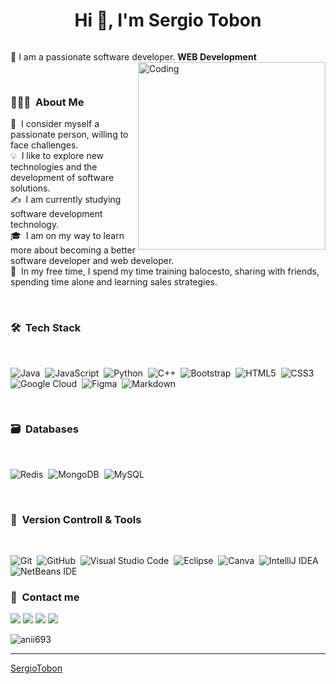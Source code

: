 <h1 align="center">Hi 👋, I'm Sergio Tobon</h1>




<p align="left"> <a href="https://twitter.com/" target="blank"><img src="https://img.shields.io/twitter/follow/?logo=twitter&style=for-the-badge" alt="" /></a> </p>

🌱 I am a passionate software developer. **WEB Development**
<img align="right" alt="Coding" width="300" src="https://i.pinimg.com/originals/81/17/8b/81178b47a8598f0c81c4799f2cdd4057.gif">

<br>

### 👨🏻‍💻 &nbsp;About Me

💬 &nbsp;I consider myself a passionate person, willing to face challenges. <br>
💡 &nbsp;I like to explore new technologies and the development of software solutions.<br>
✍️ &nbsp;I am currently studying software development technology.<br>
🎓 &nbsp;I am on my way to learn more about becoming a better software developer and web developer.<br>
🌱 &nbsp;In my free time, I spend my time training balocesto, sharing with friends, spending time alone and learning sales strategies.


<br>

### 🛠 &nbsp;Tech Stack

<br>

![Java](https://img.shields.io/badge/java-%23ED8B00.svg?style=for-the-badge&logo=java&logoColor=white)&nbsp;
![JavaScript](https://img.shields.io/badge/javascript-%23323330.svg?style=for-the-badge&logo=javascript&logoColor=%23F7DF1E)&nbsp;
![Python](https://img.shields.io/badge/python-3670A0?style=for-the-badge&logo=python&logoColor=ffdd54)&nbsp;
![C++](https://img.shields.io/badge/c++-%2300599C.svg?style=for-the-badge&logo=c%2B%2B&logoColor=white)&nbsp;
![Bootstrap](https://img.shields.io/badge/bootstrap-%23563D7C.svg?style=for-the-badge&logo=bootstrap&logoColor=white)&nbsp;
![HTML5](https://img.shields.io/badge/html5-%23E34F26.svg?style=for-the-badge&logo=html5&logoColor=white)&nbsp;
![CSS3](https://img.shields.io/badge/css3-%231572B6.svg?style=for-the-badge&logo=css3&logoColor=white)&nbsp;
![Google Cloud](https://img.shields.io/badge/GoogleCloud-%234285F4.svg?style=for-the-badge&logo=google-cloud&logoColor=white)&nbsp;
![Figma](https://img.shields.io/badge/figma-%23F24E1E.svg?style=for-the-badge&logo=figma&logoColor=white)&nbsp;
![Markdown](https://img.shields.io/badge/markdown-%23000000.svg?style=for-the-badge&logo=markdown&logoColor=white)&nbsp;

<br>

### 🗃 &nbsp;Databases

<br>

![Redis](https://img.shields.io/badge/redis-%23DD0031.svg?style=for-the-badge&logo=redis&logoColor=white)&nbsp;
![MongoDB](https://img.shields.io/badge/MongoDB-%234ea94b.svg?style=for-the-badge&logo=mongodb&logoColor=white)&nbsp;
![MySQL](https://img.shields.io/badge/mysql-4479A1.svg?style=for-the-badge&logo=mysql&logoColor=white)

<br>

### 🧰 &nbsp;Version Controll & Tools 

<br>

![Git](https://img.shields.io/badge/git-%23F05033.svg?style=for-the-badge&logo=git&logoColor=white)&nbsp;
![GitHub](https://img.shields.io/badge/github-%23121011.svg?style=for-the-badge&logo=github&logoColor=white)&nbsp;
![Visual Studio Code](https://img.shields.io/badge/Visual%20Studio%20Code-0078d7.svg?style=for-the-badge&logo=visual-studio-code&logoColor=white)&nbsp;
![Eclipse](https://img.shields.io/badge/Eclipse-FE7A16.svg?style=for-the-badge&logo=Eclipse&logoColor=white)&nbsp;
![Canva](https://img.shields.io/badge/Canva-%2300C4CC.svg?style=for-the-badge&logo=Canva&logoColor=white)&nbsp;
![IntelliJ IDEA](https://img.shields.io/badge/IntelliJIDEA-000000.svg?style=for-the-badge&logo=intellij-idea&logoColor=white)
![NetBeans IDE](https://img.shields.io/badge/NetBeansIDE-1B6AC6.svg?style=for-the-badge&logo=apache-netbeans-ide&logoColor=white)


### 🧰 &nbsp;Contact me

<a href="https://github.com/SergioTobon" target="_blank"><img src="https://img.shields.io/badge/Github-SergioTobon-green?style=for-the-badge&logo=github"></a>
<a href="https://facebook.com/EstebanMontoyaST" target="_blank"><img src="https://img.shields.io/badge/FaceBook-SergioTobon-blue?style=for-the-badge&logo=facebook"></a>
<a href="mailto:tobonsergio22@gmail.com" target="_blank"><img src="https://img.shields.io/badge/Email-tobonsergio22@gmail.com-red?style=for-the-badge&logo=gmail"></a>
<a href="https://instagram.com/sergiostebant" targer="_blank"><img src="https://img.shields.io/badge/Instagram-SergioTobon-orange?style=for-the-badge&logo=instagram&logoColor=orange&logoSize=auto&label=healthiness&labelColor=grey&color=orange&cacheSeconds=3600)
"></a>

<p align="left"> <img src="https://komarev.com/ghpvc/?username=SergioTobon&label=Profile%20views&color=0e75b6&style=flat" alt="anii693" /> </p>

------


[SergioTobon](https://github.com/SergioTobon)

